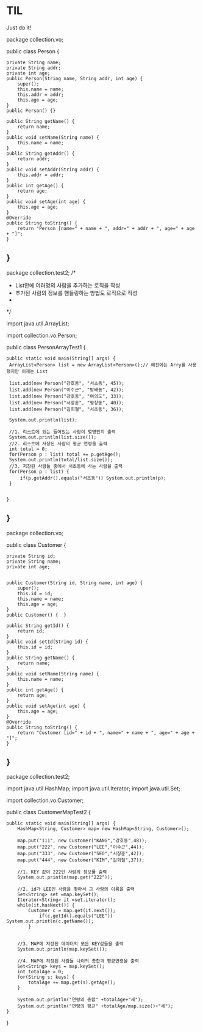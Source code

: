 # TIL
Just do it!

package collection.vo;

public class Person {
	
	private String name;
	private String addr;
	private int age;
	public Person(String name, String addr, int age) {
		super();
		this.name = name;
		this.addr = addr;
		this.age = age;
	}
	public Person() {}
	
	public String getName() {
		return name;
	}
	public void setName(String name) {
		this.name = name;
	}
	public String getAddr() {
		return addr;
	}
	public void setAddr(String addr) {
		this.addr = addr;
	}
	public int getAge() {
		return age;
	}
	public void setAge(int age) {
		this.age = age;
	}
	@Override
	public String toString() {
		return "Person [name=" + name + ", addr=" + addr + ", age=" + age + "]";
	}
	
	
}
-----------------------------------------------------------------------------------

package collection.test2;
/*
 * List안에 여러명의 사람을 추가하는 로직을 작성
 * 추가된 사람의 정보를 핸들링하는 방법도 로직으로 작성
 * 
 */

import java.util.ArrayList;

import collection.vo.Person;

public class PersonArrayTest1 {

	public static void main(String[] args) {
	 ArrayList<Person> list = new ArrayList<Person>();// 예전에는 Arry를 사용했지만 이제는 List
	 
	 list.add(new Person("강호동", "서초동", 45));
	 list.add(new Person("이수근", "방배동", 42));
	 list.add(new Person("강호동", "여의도", 33));
	 list.add(new Person("서장훈", "평창동", 40));
	 list.add(new Person("김희철", "서초동", 36));

	 System.out.println(list);
	 
	 //1. 리스트에 있는 들어있는 사람이 몇명인지 출력
	 System.out.println(list.size());
	 //2. 리스트에 저장된 사람의 평균 연령을 출력
	 int total = 0;
	 for(Person p : list) total += p.getAge();
	 System.out.println(total/list.size());
	 //3. 저장된 사람들 중에서 서초동에 사는 사람을 출력
	 for(Person p : list) {
		 if(p.getAddr().equals("서초동")) System.out.println(p);
	 }
	 
	 
	}

}
-------------------------------------------------------------------------------------------------------



package collection.vo;

public class Customer {

	private String id;
	private String name;
	private int age;
	
	
	public Customer(String id, String name, int age) {
		super();
		this.id = id;
		this.name = name;
		this.age = age;
	}
	public Customer() {  }
	
	public String getId() {
		return id;
	}
	public void setId(String id) {
		this.id = id;
	}
	public String getName() {
		return name;
	}
	public void setName(String name) {
		this.name = name;
	}
	public int getAge() {
		return age;
	}
	public void setAge(int age) {
		this.age = age;
	}
	@Override
	public String toString() {
		return "Customer [id=" + id + ", name=" + name + ", age=" + age + "]";
	}
	
	
}
----------------------------------------------------------------------------------

package collection.test2;

import java.util.HashMap;
import java.util.Iterator;
import java.util.Set;

import collection.vo.Customer;

public class CustomerMapTest2 {

	public static void main(String[] args) {
		HashMap<String, Customer> map= new HashMap<String, Customer>();
		
		map.put("111", new Customer("KANG","강호동",48));
		map.put("222", new Customer("LEE","이수근",44));
		map.put("333", new Customer("SEO","서장훈",42));
		map.put("444", new Customer("KIM","김희철",37));
		
		//1. KEY 값이 222인 사람의 정보를 출력
		System.out.println(map.get("222"));
		
		//2. id가 LEE인 사람을 찾아서 그 사람의 이름을 출력
		Set<String> set =map.keySet();
		Iterator<String> it =set.iterator();
		while(it.hasNext()) {
			Customer c = map.get(it.next());
				if(c.getId().equals("LEE")) System.out.println(c.getName());
			}
		
		
		//3. MAP에 저장된 데이터의 모든 KEY값들을 출력
		System.out.println(map.keySet());
		
		//4. MAP에 저장된 사람들 나이의 총합과 평균연령을 출력
		Set<String> keys = map.keySet();
		int totalAge = 0;
		for(String s: keys) {
			totalAge += map.get(s).getAge();
		}
		
		System.out.println("연령의 총합" +totalAge+"세");
		System.out.println("연령의 평균" +totalAge/map.size()+"세");
	}

}


